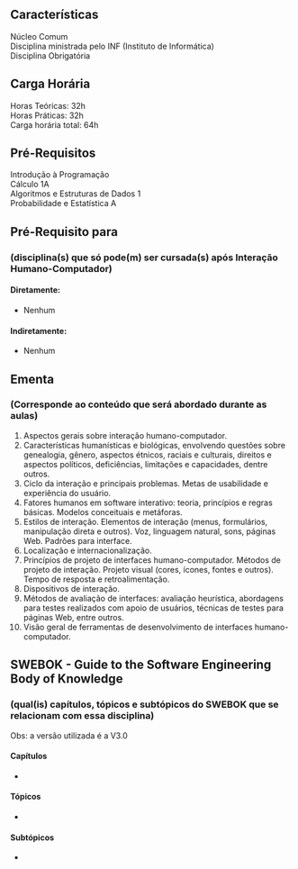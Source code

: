 ## Características  
Núcleo Comum  
Disciplina ministrada pelo INF (Instituto de Informática)  
Disciplina Obrigatória  

## Carga Horária  
Horas Teóricas: 32h  
Horas Práticas: 32h  
Carga horária total: 64h  

## Pré-Requisitos  
Introdução à Programação  
Cálculo 1A  
Algoritmos e Estruturas de Dados 1  
Probabilidade e Estatística A

## Pré-Requisito para  
### (disciplina(s) que só pode(m) ser cursada(s) após Interação Humano-Computador)  
  
#### Diretamente:
* Nenhum

#### Indiretamente:  
* Nenhum

## Ementa  
### (Corresponde ao conteúdo que será abordado durante as aulas)  
1.  Aspectos gerais sobre interação humano-computador.
2.  Características humanísticas e biológicas, envolvendo questões sobre genealogia, gênero, aspectos étnicos, raciais e culturais, direitos e aspectos políticos, deficiências, limitações e capacidades, dentre outros.
3.  Ciclo da interação e principais problemas. Metas de usabilidade e experiência do usuário.
4.  Fatores humanos em software interativo: teoria, princípios e regras básicas. Modelos conceituais e metáforas.
5.  Estilos de interação. Elementos de interação (menus, formulários, manipulação direta e outros). Voz, linguagem natural, sons, páginas Web. Padrões para interface.
6.  Localização e internacionalização.
7.  Princípios de projeto de interfaces humano-computador. Métodos de projeto de interação. Projeto visual (cores, ícones, fontes e outros). Tempo de resposta e retroalimentação.
8.  Dispositivos de interação.
9.  Métodos de avaliação de interfaces: avaliação heurística, abordagens para testes realizados com apoio de usuários, técnicas de testes para páginas Web, entre outros.
10. Visão geral de ferramentas de desenvolvimento de interfaces humano-computador.  

## SWEBOK - Guide to the Software Engineering Body of Knowledge
### (qual(is) capítulos, tópicos e subtópicos do SWEBOK que se relacionam com essa disciplina)  
Obs: a versão utilizada é a V3.0  

#### Capítulos  
* 

#### Tópicos  
*   

#### Subtópicos
* 

